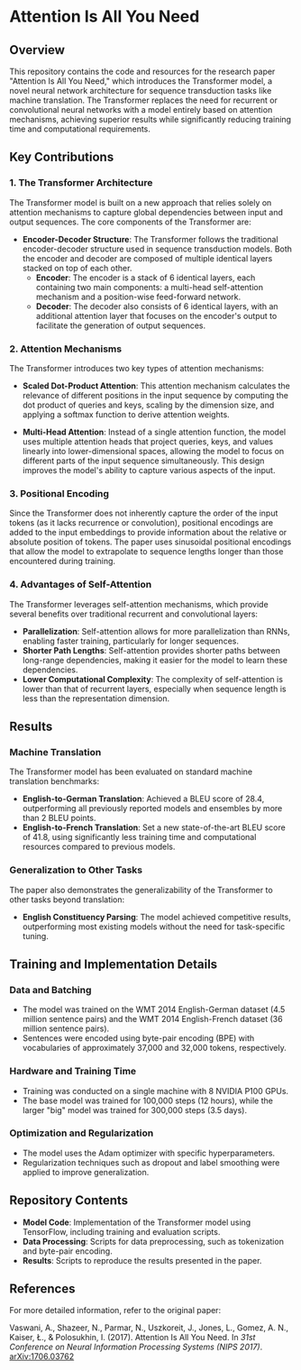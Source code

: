 # Attention Is All You Need

## Overview

This repository contains the code and resources for the research paper "Attention Is All You Need," which introduces the Transformer model, a novel neural network architecture for sequence transduction tasks like machine translation. The Transformer replaces the need for recurrent or convolutional neural networks with a model entirely based on attention mechanisms, achieving superior results while significantly reducing training time and computational requirements.

## Key Contributions

### 1. The Transformer Architecture

The Transformer model is built on a new approach that relies solely on attention mechanisms to capture global dependencies between input and output sequences. The core components of the Transformer are:

- **Encoder-Decoder Structure**: The Transformer follows the traditional encoder-decoder structure used in sequence transduction models. Both the encoder and decoder are composed of multiple identical layers stacked on top of each other.
  - **Encoder**: The encoder is a stack of 6 identical layers, each containing two main components: a multi-head self-attention mechanism and a position-wise feed-forward network.
  - **Decoder**: The decoder also consists of 6 identical layers, with an additional attention layer that focuses on the encoder's output to facilitate the generation of output sequences.

### 2. Attention Mechanisms

The Transformer introduces two key types of attention mechanisms:

- **Scaled Dot-Product Attention**: This attention mechanism calculates the relevance of different positions in the input sequence by computing the dot product of queries and keys, scaling by the dimension size, and applying a softmax function to derive attention weights.

- **Multi-Head Attention**: Instead of a single attention function, the model uses multiple attention heads that project queries, keys, and values linearly into lower-dimensional spaces, allowing the model to focus on different parts of the input sequence simultaneously. This design improves the model's ability to capture various aspects of the input.

### 3. Positional Encoding

Since the Transformer does not inherently capture the order of the input tokens (as it lacks recurrence or convolution), positional encodings are added to the input embeddings to provide information about the relative or absolute position of tokens. The paper uses sinusoidal positional encodings that allow the model to extrapolate to sequence lengths longer than those encountered during training.

### 4. Advantages of Self-Attention

The Transformer leverages self-attention mechanisms, which provide several benefits over traditional recurrent and convolutional layers:

- **Parallelization**: Self-attention allows for more parallelization than RNNs, enabling faster training, particularly for longer sequences.
- **Shorter Path Lengths**: Self-attention provides shorter paths between long-range dependencies, making it easier for the model to learn these dependencies.
- **Lower Computational Complexity**: The complexity of self-attention is lower than that of recurrent layers, especially when sequence length is less than the representation dimension.

## Results

### Machine Translation

The Transformer model has been evaluated on standard machine translation benchmarks:

- **English-to-German Translation**: Achieved a BLEU score of 28.4, outperforming all previously reported models and ensembles by more than 2 BLEU points.
- **English-to-French Translation**: Set a new state-of-the-art BLEU score of 41.8, using significantly less training time and computational resources compared to previous models.

### Generalization to Other Tasks

The paper also demonstrates the generalizability of the Transformer to other tasks beyond translation:

- **English Constituency Parsing**: The model achieved competitive results, outperforming most existing models without the need for task-specific tuning.

## Training and Implementation Details

### Data and Batching

- The model was trained on the WMT 2014 English-German dataset (4.5 million sentence pairs) and the WMT 2014 English-French dataset (36 million sentence pairs).
- Sentences were encoded using byte-pair encoding (BPE) with vocabularies of approximately 37,000 and 32,000 tokens, respectively.

### Hardware and Training Time

- Training was conducted on a single machine with 8 NVIDIA P100 GPUs.
- The base model was trained for 100,000 steps (12 hours), while the larger "big" model was trained for 300,000 steps (3.5 days).

### Optimization and Regularization

- The model uses the Adam optimizer with specific hyperparameters.
- Regularization techniques such as dropout and label smoothing were applied to improve generalization.

## Repository Contents

- **Model Code**: Implementation of the Transformer model using TensorFlow, including training and evaluation scripts.
- **Data Processing**: Scripts for data preprocessing, such as tokenization and byte-pair encoding.
- **Results**: Scripts to reproduce the results presented in the paper.

## References

For more detailed information, refer to the original paper:

Vaswani, A., Shazeer, N., Parmar, N., Uszkoreit, J., Jones, L., Gomez, A. N., Kaiser, Ł., & Polosukhin, I. (2017). Attention Is All You Need. In *31st Conference on Neural Information Processing Systems (NIPS 2017)*. [arXiv:1706.03762](https://arxiv.org/abs/1706.03762)
